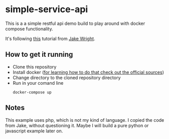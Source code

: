 # simple-service-api

This is a a simple restful api demo build to play around with docker compose functionality.

It's following [this](https://www.youtube.com/watch?v=Qw9zlE3t8Ko) tutorial from [Jake Wright](https://github.com/jakewright).

## How to get it running

- Clone this repository
- Install docker ([for learning how to do that check out the official sources](https://docs.docker.com/get-docker/))
- Change directory to the cloned repository directory
- Run in your comand line
    ```
    docker-compose up
    ```

## Notes
This example uses php, which is not my kind of language. I copied the code from Jake, without questioning it. Maybe I will build a pure python or javascript example later on.